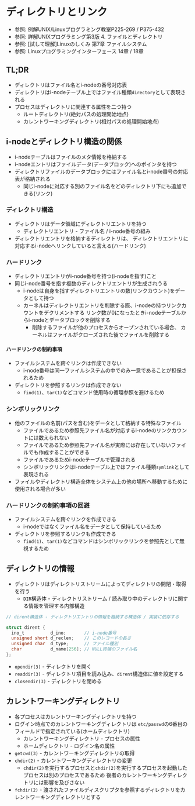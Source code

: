 # ディレクトリとリンク
- 参照: 例解UNIX/Linuxプログラミング教室P225-269 / P375-432
- 参照: 詳解UNIXプログラミング第3版 4. ファイルとディレクトリ
- 参照: [試して理解]Linuxのしくみ 第7章 ファイルシステム
- 参照: Linuxプログラミングインターフェース 14章 / 18章

## TL;DR
- ディレクトリはファイル名とi-nodeの番号対応表
- ディレクトリはi-nodeテーブル上ではファイル種類`directory`として表現される
- プロセスはディレクトリに関連する属性を二つ持つ
  - ルートディレクトリ(絶対パスの処理開始地点)
  - カレントワーキングディレクトリ(相対パスの処理開始地点)

## i-nodeとディレクトリ構造の関係
- i-nodeテーブルはファイルのメタ情報を格納する
- i-nodeエントリはファイルデータ(データブロック)へのポインタを持つ
- ディレクトリファイルのデータブロックにはファイル名とi-node番号の対応表が格納される
  - 同じi-nodeに対応する別のファイル名をどのディレクトリ下にも追加できる(リンク)

### ディレクトリ構造
- ディレクトリはデータ領域にディレクトリエントリを持つ
  - ディレクトリエントリ - ファイル名 / i-node番号の組み
- ディレクトリエントリを格納するディレクトリは、
  ディレクトリエントリに対応するi-nodeへリンクしていると言える(ハードリンク)

### ハードリンク
- ディレクトリエントリがi-node番号を持つ(i-nodeを指す)こと
- 同じi-node番号を指す複数のディレクトリエントリが生成されうる
  - i-nodeは自身を指すディレクトリエントリの数(リンクカウント)をデータとして持つ
  - カーネルはディレクトリエントリを削除する際、i-nodeの持つリンクカウントをデクリメントする
    リンク数が0になったときi-nodeテーブルからi-nodeとデータブロックを削除する
    - 削除するファイルが他のプロセスからオープンされている場合、
      カーネルはファイルがクローズされた後でファイルを削除する

#### ハードリンクの制約事項
- ファイルシステムを跨ぐリンクは作成できない
  - i-node番号は同一ファイルシステムの中でのみ一意であることが担保されるため
- ディレクトリを参照するリンクは作成できない
  - `find(1)`、`tar(1)`などコマンド使用時の循環参照を避けるため

### シンボリックリンク
- 他のファイルの名前(パスを含む)をデータとして格納する特殊なファイル
  - ファイルであるため参照先ファイル名が対応するi-nodeのリンクカウントには数えられない
  - ファイルであるため参照先ファイル名が実際には存在していないファイルでも作成することができる
  - ファイルであるためi-nodeテーブルで管理される
  - シンボリックリンクはi-nodeテーブル上ではファイル種類`symlink`として表現される
- ファイルやディレクトリ構造全体をシステム上の他の場所へ移動するために使用される場合が多い

### ハードリンクの制約事項の回避
- ファイルシステムを跨ぐリンクを作成できる
  - i-nodeではなくファイル名をデータとして保持しているため
- ディレクトリを参照するリンクも作成できる
  - `find(1)`、`tar(1)`などコマンドはシンボリックリンクを参照先として無視するため

## ディレクトリの情報
- ディレクトリはディレクトリストリームによってディレクトリの開閉・取得を行う
  - `DIR`構造体 - ディレクトリストリーム / 読み取り中のディレクトリに関する情報を管理する内部構造

```c
// dirent構造体 - ディレクトリエントリの情報を格納する構造体 / 実装に依存する

struct dirent {
  ino_t          d_ino;       // i-node番号
  unsigned short d_reclen;    // このレコードの長さ
  unsigned char  d_type;      // ファイル種別
  char           d_name[256]; // NULL終端のファイル名
};
```
- `opendir(3)`   - ディレクトリを開く
- `readdir(3)`   - ディレクトリ項目を読み込み、`dirent`構造体に値を設定する
- `closendir(3)` - ディレクトリを閉める

## カレントワーキングディレクトリ
- 各プロセスはカレントワーキングディレクトリを持つ
- ログイン時点でのカレントワーキングディレクトリは
  `etc/passwd`の6番目のフィールドで指定されている(ホームディレクトリ)
  - カレントワーキングディレクトリ - プロセスの属性
  - ホームディレクトリ             - ログイン名の属性
- `getcwd(3)` - カレントワーキングディレクトリの取得
- `chdir(2)`  - カレントワーキングディレクトリの変更
  - `chdir(2)`を実行するプロセスと`chdir(2)`を実行するプロセスを起動したプロセスは別のプロセスであるため
    後者のカレントワーキングディレクトリには影響を及びさない
- `fchdir(2)` - 渡されたファイルディスクリプタを参照するディレクトリをカレントワーキングディレクトリとする
